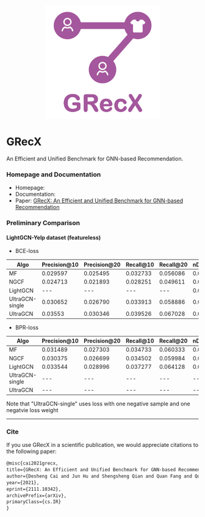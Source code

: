 <p align="center">
<img src="GRecX_LOGO_SQUARE.png" width="300"/>
</p>

# GRecX
An Efficient and Unified Benchmark for GNN-based Recommendation.

### Homepage and Documentation

+ Homepage: []()
+ Documentation: []()
+ Paper: [GRecX: An Efficient and Unified Benchmark for GNN-based Recommendation](https://arxiv.org/pdf/2111.10342.pdf)


### Preliminary Comparison


#### LightGCN-Yelp dataset (featureless)

[comment]: <> (| Algo | nDCG@20 | recall@20 | precision@20 |)

[comment]: <> (| --- | --- | --- | --- | )

[comment]: <> (| NGCF | 0.04118 | 0.02302 | 0.05034 |)

[comment]: <> (| lightGCN| 0.05260 | 0.06397 | 0.02876 |)

[comment]: <> (| UltraGCN &#40;oc&#41; | 0.03408 | 0.04154 | 0.01928 |)

[comment]: <> (| our-UltraGCN | 0.03540 | --- | --- |)

[comment]: <> (Note that: oc means orignal code with negative_num=1  and negative_weight=1. )

* BCE-loss

[comment]: <> (| Algo | nDCG@5 | nDCG@10 | nDCG@15 | nDCG@20 |)

[comment]: <> (| --- | --- | --- | --- | --- |)

[comment]: <> (| MF| 0.031168 | 0.033510 | 0.037817 | 0.042061 &#40;epoch:1300&#41; |)

[comment]: <> (| our-lightGCN| 0.034872 | 0.037350 | 0.041520 | 0.045872 &#40;epoch:1300&#41; |)

| Algo | Precision@10 | Precision@20 | Recall@10 | Recall@20 | nDCG@10 | nDCG@20 |
| --- | --- | --- | --- | --- | --- | --- |
| MF |  0.029597 | 0.025495 | 0.032733 | 0.056086 | 0.037332  | 0.045805 |
| NGCF | 0.024713 | 0.021893 | 0.028251 | 0.049611 | 0.031357 | 0.039549 |
| LightGCN | --- | --- | --- | --- | 0.037350 | 0.045872 |
| UltraGCN-single | 0.030652 |  0.026790 | 0.033913 | 0.058886 | 0.038576 | 0.047766 |
| UltraGCN | 0.03553 |  0.030346 | 0.039526 | 0.067028 | 0.045365 | 0.055376 |

* BPR-loss

[comment]: <> (| Algo | nDCG@5 | nDCG@10 | nDCG@15 | nDCG@20 |)

[comment]: <> (| --- | --- | --- | --- | --- |)

[comment]: <> (| MF| 0.034672 | 0.037321 | 0.041864 | 0.046112 |)

[comment]: <> (| our-lightGCN| 0.040223 | 0.042649 | 0.047568 | 0.052569 &#40;epoch:760&#41; |)


| Algo | Precision@10 | Precision@20 | Recall@10 | Recall@20 | nDCG@10 | nDCG@20 |
| --- | --- | --- | --- | --- | --- | --- |
| MF |  0.031489 | 0.027303 | 0.034733 | 0.060333 | 0.040103 | 0.049406 |
| NGCF | 0.030375 | 0.026699 | 0.034502 | 0.059984 | 0.038732 | 0.048351 |
| LightGCN | 0.033544 | 0.028996 | 0.037277 | 0.064128 | 0.042907 | 0.052667 |
| UltraGCN-single | --- | --- | --- | --- | --- | --- |
| UltraGCN | --- | --- | --- | --- | --- | --- |

Note that "UltraGCN-single" uses loss with one negative sample and one negatvie loss weight

***

[comment]: <> (#### LightGCN-Gowalla dataset &#40;featureless&#41;)

[comment]: <> (| Algo | nDCG@20 | recall@20 | precision@20 |)

[comment]: <> (| --- | --- | --- | --- | )

[comment]: <> (| NGCF | 0.11804 | 0.14375 | 0.04404 |)

[comment]: <> (| lightGCN| 0.15271 | 0.17801 | 0.05474 |)

[comment]: <> (| UltraGCN &#40;oc&#41; | 0.10846 | 0.12202 | 0.03826 |)

[comment]: <> (Note that: oc means orignal code with negative_num=1  and negative_weight=1.)


[comment]: <> (* BCE-loss)

[comment]: <> (| Algo | nDCG@5 | nDCG@10 | nDCG@15 | nDCG@20 |)

[comment]: <> (| --- | --- | --- | --- | --- |)

[comment]: <> (| MF| --- | --- | --- | 0.1298 |)

[comment]: <> (| our-lightGCN| --- | --- | --- | 0.1300 |)


[comment]: <> (* BPR-loss)

[comment]: <> (| Algo | nDCG@5 | nDCG@10 | nDCG@15 | nDCG@20 |)

[comment]: <> (| --- | --- | --- | --- | --- |)

[comment]: <> (| MF| 0.116182 | 0.117339 | 0.123564 | 0.1400 |)

[comment]: <> (| our-lightGCN| --- | --- | --- | 0.1485 |)


[comment]: <> (#### LightGCN-Amazon-book dataset &#40;featureless&#41;)



### Cite

If you use GRecX in a scientific publication, we would appreciate citations to the following paper:

```html
@misc{cai2021grecx,
title={GRecX: An Efficient and Unified Benchmark for GNN-based Recommendation},
author={Desheng Cai and Jun Hu and Shengsheng Qian and Quan Fang and Quan Zhao and Changsheng Xu},
year={2021},
eprint={2111.10342},
archivePrefix={arXiv},
primaryClass={cs.IR}
}
```